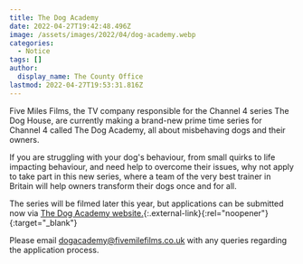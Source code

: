 ```yaml
---
title: The Dog Academy
date: 2022-04-27T19:42:48.496Z
image: /assets/images/2022/04/dog-academy.webp
categories:
  - Notice
tags: []
author:
  display_name: The County Office
lastmod: 2022-04-27T19:53:31.816Z
---
```

Five Miles Films, the TV company responsible for the Channel 4 series The Dog House, are currently making a brand-new prime time series for Channel 4 called The Dog Academy, all about misbehaving dogs and their owners.

If you are struggling with your dog's behaviour, from small quirks to life impacting behaviour, and need help to overcome their issues, why not apply to take part in this new series, where a team of the very best trainer in Britain will help owners transform their dogs once and for all.

The series will be filmed later this year, but applications can be submitted now via [The Dog Academy website.][1]{:.external-link}{:rel="noopener"}{:target="_blank"}

Please email <dogacademy@fivemilefilms.co.uk> with any queries regarding the application process.

[1]: https://b1.etribez.com/ag/fivemilefilms/thedogacademy/welcome.html

